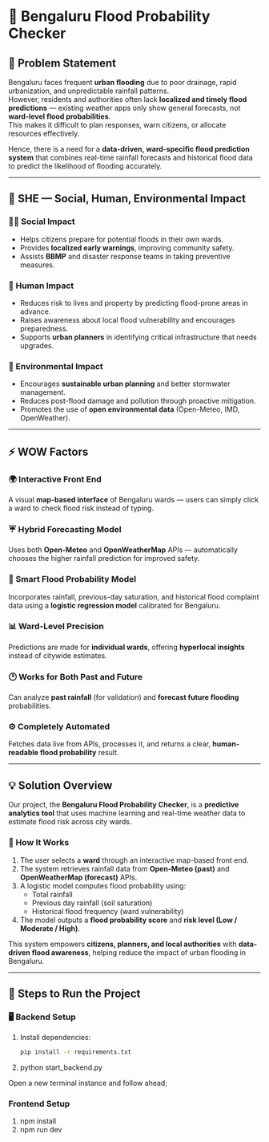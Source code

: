 # 🌊 Bengaluru Flood Probability Checker

## 🧩 Problem Statement

Bengaluru faces frequent **urban flooding** due to poor drainage, rapid urbanization, and unpredictable rainfall patterns.  
However, residents and authorities often lack **localized and timely flood predictions** — existing weather apps only show general forecasts, not **ward-level flood probabilities**.  
This makes it difficult to plan responses, warn citizens, or allocate resources effectively.

Hence, there is a need for a **data-driven, ward-specific flood prediction system** that combines real-time rainfall forecasts and historical flood data to predict the likelihood of flooding accurately.

---

## 🌱 SHE — Social, Human, Environmental Impact

### 🧍‍♂️ Social Impact
- Helps citizens prepare for potential floods in their own wards.  
- Provides **localized early warnings**, improving community safety.  
- Assists **BBMP** and disaster response teams in taking preventive measures.

### 💖 Human Impact
- Reduces risk to lives and property by predicting flood-prone areas in advance.  
- Raises awareness about local flood vulnerability and encourages preparedness.  
- Supports **urban planners** in identifying critical infrastructure that needs upgrades.

### 🌿 Environmental Impact
- Encourages **sustainable urban planning** and better stormwater management.  
- Reduces post-flood damage and pollution through proactive mitigation.  
- Promotes the use of **open environmental data** (Open-Meteo, IMD, OpenWeather).

---

## ⚡ WOW Factors

### 🌍 Interactive Front End
A visual **map-based interface** of Bengaluru wards — users can simply click a ward to check flood risk instead of typing.

### ☔ Hybrid Forecasting Model
Uses both **Open-Meteo** and **OpenWeatherMap** APIs — automatically chooses the higher rainfall prediction for improved safety.

### 🧠 Smart Flood Probability Model
Incorporates rainfall, previous-day saturation, and historical flood complaint data using a **logistic regression model** calibrated for Bengaluru.

### 📊 Ward-Level Precision
Predictions are made for **individual wards**, offering **hyperlocal insights** instead of citywide estimates.

### 🕐 Works for Both Past and Future
Can analyze **past rainfall** (for validation) and **forecast future flooding** probabilities.

### ⚙ Completely Automated
Fetches data live from APIs, processes it, and returns a clear, **human-readable flood probability** result.

---

## 💡 Solution Overview

Our project, the **Bengaluru Flood Probability Checker**, is a **predictive analytics tool** that uses machine learning and real-time weather data to estimate flood risk across city wards.

### 🧭 How It Works
1. The user selects a **ward** through an interactive map-based front end.  
2. The system retrieves rainfall data from **Open-Meteo (past)** and **OpenWeatherMap (forecast)** APIs.  
3. A logistic model computes flood probability using:
   - Total rainfall  
   - Previous day rainfall (soil saturation)  
   - Historical flood frequency (ward vulnerability)  
4. The model outputs a **flood probability score** and **risk level (Low / Moderate / High)**.  

This system empowers **citizens, planners, and local authorities** with **data-driven flood awareness**, helping reduce the impact of urban flooding in Bengaluru.

---

## 🚀 Steps to Run the Project

### 🖥 Backend Setup
1. Install dependencies:
   ```bash
   pip install -r requirements.txt

2. python start_backend.py

Open a new terminal instance and follow ahead;

### Frontend Setup
1. npm install
2. npm run dev
